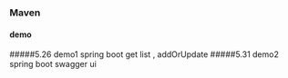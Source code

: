 ### Maven
#### demo
#####5.26 demo1 spring boot 
  get list , addOrUpdate
#####5.31 demo2 spring boot swagger ui 
